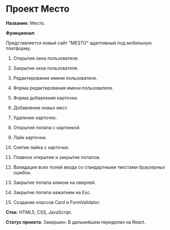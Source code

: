 # Проект Мeсто


**Название**: Мeсто.

**Функционал**: 

Представляется новый сайт "MESTO" адаптивный под мобильную платформу. 

1) Открытие окна пользователя.

2) Закрытие окна пользователя.

3) Редактирование имени пользователя.

4) Форма редактирования имени пользователя.

5) Форма добавления карточки.

6) Добавление новых мест.

7) Удаление карточек.

8) Открытие попапа с картинкой.

9) Лайк карточки.

10) Снятие лайка с карточки.

11) Плавное открытие и закрытие попапов.

12) Валидация всех полей ввода со стандартными текстами браузерных ошибок.

13) Закрытие попапа кликом на оверлей.

14) Закрытие попапа нажатием на Esc.

15) Создание классов Card и FormValidator.

**Стек**: HTML5, CSS, JavaScript.

**Статус проекта**: Завершен. В дальнейшем переделан на React.






